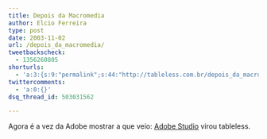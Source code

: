```yaml
---
title: Depois da Macromedia
author: Elcio Ferreira
type: post
date: 2003-11-02
url: /depois_da_macromedia/
tweetbackscheck:
  - 1356260805
shorturls:
  - 'a:3:{s:9:"permalink";s:44:"http://tableless.com.br/depois_da_macromedia";s:7:"tinyurl";s:26:"http://tinyurl.com/3zr3y9g";s:4:"isgd";s:19:"http://is.gd/f5rMpU";}'
twittercomments:
  - 'a:0:{}'
dsq_thread_id: 503031562

---
```

Agora é a vez da Adobe mostrar a que veio: [Adobe Studio][1] virou tableless.

 [1]: http://studio.adobe.com/